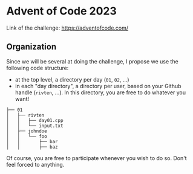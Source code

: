 # Advent of Code 2023

Link of the challenge: https://adventofcode.com/

## Organization

Since we will be several at doing the challenge, I propose we use the following code structure:

- at the top level, a directory per day (`01`, `02`, ...)
- in each "day directory", a directory per user, based on your Github handle (`rivten`, ...). In this directory, you are free to do whatever you want!

```
├── 01
│   ├── rivten
│   │   ├── day01.cpp
│   │   └── input.txt
│   ├── johndoe
│   │   └── foo
│   │       ├── bar
│   │       ├── baz
```

Of course, you are free to participate whenever you wish to do so. Don't feel forced to anything.
